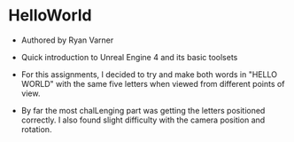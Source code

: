 # HelloWorld

* Authored by Ryan Varner
* Quick introduction to Unreal Engine 4 and its basic toolsets

* For this assignments, I decided to try and make both words in "HELLO WORLD" with the same five letters when viewed from different points of view.
* By far the most chalLenging part was getting the letters positioned correctly. I also found slight difficulty with the camera position and rotation.
